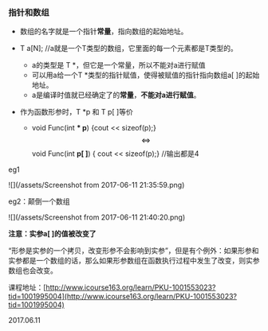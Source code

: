 ### 指针和数组

* 数组的名字就是一个指针**常量**，指向数组的起始地址。
* T a\[N\];    //a就是一个T类型的数组，它里面的每一个元素都是T类型的。
  * a的类型是 T \*，但它是一个常量，所以不能对a进行赋值
  * 可以用a给一个T \*类型的指针赋值，使得被赋值的指针指向数组a\[ \]的起始地址。
  * a是编译时值就已经确定了的**常量**，**不能对a进行赋值**。

* 作为函数形参时，T \*p 和 T p\[ \]等价
  * $$$$void Func\(int **\* p**\) {cout &lt;&lt; sizeof\(p\);} $$\Leftrightarrow $$ void Func\(int **p\[ \]**\) { cout &lt;&lt; sizeof\(p\);}     //输出都是4



eg1

![](/assets/Screenshot from 2017-06-11 21:35:59.png)



eg2：颠倒一个数组

![](/assets/Screenshot from 2017-06-11 21:40:20.png)



**注意：实参a\[ \]的值被改变了**

“形参是实参的一个拷贝，改变形参不会影响到实参”，但是有个例外：如果形参和实参都是一个数组的话，那么如果形参数组在函数执行过程中发生了改变，则实参数组也会改变。



课程地址：[http://www.icourse163.org/learn/PKU-1001553023?tid=1001995004](http://www.icourse163.org/learn/PKU-1001553023?tid=1001995004)

2017.06.11

